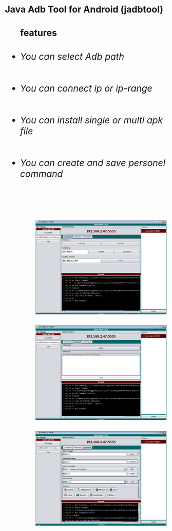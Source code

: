 <h1> Java Adb Tool for Android (jadbtool)<h1>

<ul> <h4> features<h4>
  <li><h6> You can select Adb path</h6> </li>
  <li><h6> You can connect ip or ip-range</h6> </li>
  <li><h6> You can install single or multi apk file</h6> </li>
  <li><h6> You can create and save personel command </h6> </li>
  <ul>

<br/>

![Alt text](screenshot/connections.png?raw=true "Title")

![Alt text](screenshot/installapk.png?raw=true "Title")

![Alt text](screenshot/commands.png?raw=true "Title")
